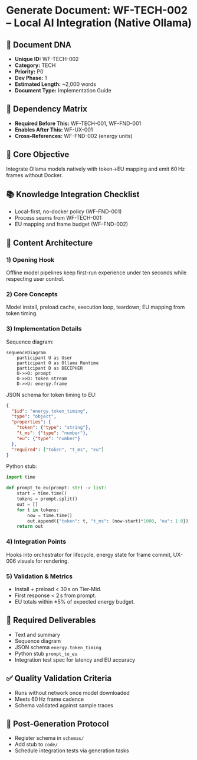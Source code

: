 # Generate Document: WF-TECH-002 – Local AI Integration (Native Ollama)

## 🧬 Document DNA
* **Unique ID:** WF-TECH-002
* **Category:** TECH
* **Priority:** P0
* **Dev Phase:** 1
* **Estimated Length:** ~2,000 words
* **Document Type:** Implementation Guide

## 🔗 Dependency Matrix
* **Required Before This:** WF-TECH-001, WF-FND-001
* **Enables After This:** WF-UX-001
* **Cross-References:** WF-FND-002 (energy units)

## 🎯 Core Objective
Integrate Ollama models natively with token→EU mapping and emit 60 Hz frames without Docker.

## 📚 Knowledge Integration Checklist
* Local-first, no-docker policy (WF-FND-001)
* Process seams from WF-TECH-001
* EU mapping and frame budget (WF-FND-002)

## 📝 Content Architecture
### 1) Opening Hook
Offline model pipelines keep first-run experience under ten seconds while respecting user control.

### 2) Core Concepts
Model install, preload cache, execution loop, teardown; EU mapping from token timing.

### 3) Implementation Details
Sequence diagram:
```mermaid
sequenceDiagram
    participant U as User
    participant O as Ollama Runtime
    participant D as DECIPHER
    U->>O: prompt
    O->>D: token stream
    D->>U: energy.frame
```
JSON schema for token timing to EU:
```json
{
  "$id": "energy.token_timing",
  "type": "object",
  "properties": {
    "token": {"type": "string"},
    "t_ms": {"type": "number"},
    "eu": {"type": "number"}
  },
  "required": ["token", "t_ms", "eu"]
}
```
Python stub:
```python
import time

def prompt_to_eu(prompt: str) -> list:
    start = time.time()
    tokens = prompt.split()
    out = []
    for t in tokens:
        now = time.time()
        out.append({"token": t, "t_ms": (now-start)*1000, "eu": 1.0})
    return out
```

### 4) Integration Points
Hooks into orchestrator for lifecycle, energy state for frame commit, UX-006 visuals for rendering.

### 5) Validation & Metrics
* Install + preload < 30 s on Tier‑Mid.
* First response < 2 s from prompt.
* EU totals within ±5% of expected energy budget.

## 🎨 Required Deliverables
* Text and summary
* Sequence diagram
* JSON schema `energy.token_timing`
* Python stub `prompt_to_eu`
* Integration test spec for latency and EU accuracy

## ✅ Quality Validation Criteria
* Runs without network once model downloaded
* Meets 60 Hz frame cadence
* Schema validated against sample traces

## 🔄 Post-Generation Protocol
* Register schema in `schemas/`
* Add stub to `code/`
* Schedule integration tests via generation tasks
